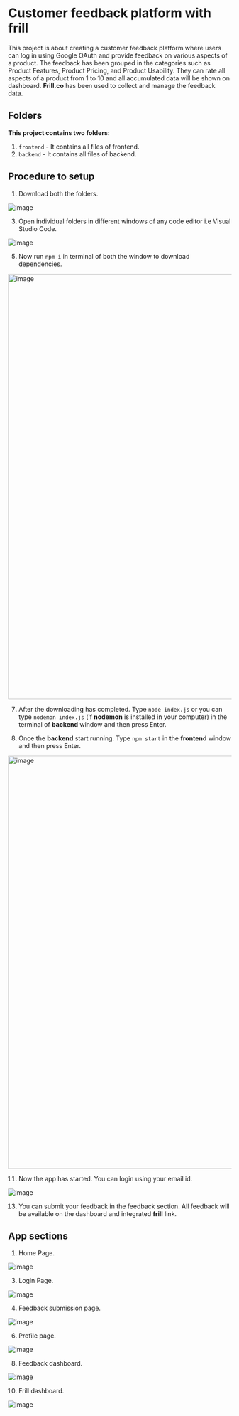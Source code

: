 # Customer feedback platform with frill
This project is about creating a customer feedback platform where users can log in using Google OAuth and provide feedback on various aspects of a product. The feedback has been grouped in the categories such as Product Features, Product Pricing, and Product Usability. They can rate all aspects of a product from 1 to 10 and all accumulated data will be shown on dashboard. **Frill.co** has been used to collect and manage the feedback data.

## Folders

**This project contains two folders:**
1. `frontend` - It contains all files of frontend.
2. `backend` - It contains all files of backend.

## Procedure to setup


1. Download both the folders.

![image](https://github.com/Abhishekkumar200/Customer-feedback-platform-with-frill/assets/84954320/1b8c9463-2c77-4c64-8ee7-3b8a44e1bee8)

3. Open individual folders in different windows of any code editor i.e Visual Studio Code.

![image](https://github.com/Abhishekkumar200/Customer-feedback-platform-with-frill/assets/84954320/892f5461-cee7-40fa-b425-a307620677b9)

5. Now run ```npm i``` in terminal of both the window to download dependencies.

<img width="957" alt="image" src="https://github.com/Abhishekkumar200/Customer-feedback-platform-with-frill/assets/84954320/0a88e1b8-99fd-4ac3-ac51-cca70c31ee6f">

7. After the downloading has completed. Type ```node index.js``` or you can type ```nodemon index.js``` (if **nodemon** is installed in your computer) in the terminal of **backend** window and then press Enter.


9. Once the **backend** start running. Type ```npm start``` in the **frontend** window and then press Enter.

<img width="929" alt="image" src="https://github.com/Abhishekkumar200/Customer-feedback-platform-with-frill/assets/84954320/86482b1d-da23-4a2b-8bb2-cce0d5a5e524">

11. Now the app has started. You can login using your email id.

![image](https://github.com/Abhishekkumar200/Customer-feedback-platform-with-frill/assets/84954320/7d8bd4f1-cf72-45c9-97e3-26ad4999c2f6)

13. You can submit your feedback in the feedback section. All feedback will be available on the dashboard and integrated **frill** link.

## App sections

1. Home Page.

![image](https://github.com/Abhishekkumar200/Customer-feedback-platform-with-frill/assets/84954320/cda6d577-2bcb-4e6c-87e3-09470dc7adeb)

3. Login Page. 

![image](https://github.com/Abhishekkumar200/Customer-feedback-platform-with-frill/assets/84954320/933a747f-aaba-41cd-bdc2-188e15e497c6)

4. Feedback submission page.

![image](https://github.com/Abhishekkumar200/Customer-feedback-platform-with-frill/assets/84954320/9ebb879e-2ce1-4a96-b76b-789fbc8b5285)

6. Profile page.

![image](https://github.com/Abhishekkumar200/Customer-feedback-platform-with-frill/assets/84954320/7d6bc045-8178-4a59-b385-fad6a07d276a)

8. Feedback dashboard.

![image](https://github.com/Abhishekkumar200/Customer-feedback-platform-with-frill/assets/84954320/6931c1c5-e385-4aa3-88bf-333f69dfb480)

10. Frill dashboard.

![image](https://github.com/Abhishekkumar200/Customer-feedback-platform-with-frill/assets/84954320/336ee6ec-7ed7-4195-aede-e36a7a561ee9)






